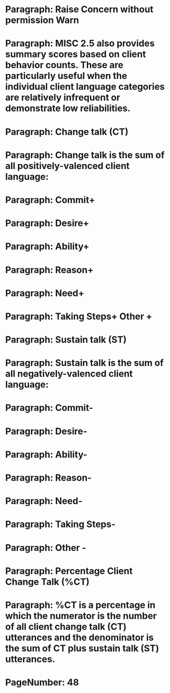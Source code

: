 Paragraph:
Raise Concern without permission Warn
==========
Paragraph:
MISC 2.5 also provides summary scores based on client behavior counts. These are particularly useful when the individual client language categories are relatively infrequent or demonstrate low reliabilities.
==========
Paragraph:
Change talk (CT)
==========
Paragraph:
Change talk is the sum of all positively-valenced client language:
==========
Paragraph:
Commit+
==========
Paragraph:
Desire+
==========
Paragraph:
Ability+
==========
Paragraph:
Reason+
==========
Paragraph:
Need+
==========
Paragraph:
Taking Steps+ Other +
==========
Paragraph:
Sustain talk (ST)
==========
Paragraph:
Sustain talk is the sum of all negatively-valenced client language:
==========
Paragraph:
Commit-
==========
Paragraph:
Desire-
==========
Paragraph:
Ability-
==========
Paragraph:
Reason-
==========
Paragraph:
Need-
==========
Paragraph:
Taking Steps-
==========
Paragraph:
Other -
==========
Paragraph:
Percentage Client Change Talk (%CT)
==========
Paragraph:
%CT is a percentage in which the numerator is the number of all client change talk (CT) utterances and the denominator is the sum of CT plus sustain talk (ST) utterances.
==========
PageNumber:
48
==========
